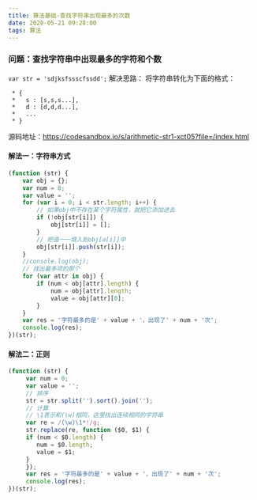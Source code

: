 ```yaml
---
title: 算法基础-查找字符串出现最多的次数
date: 2020-05-21 09:28:00
tags: 算法
---
```

### 问题：查找字符串中出现最多的字符和个数
`var str = 'sdjksfssscfssdd';`
解决思路：
将字符串转化为下面的格式：
```
 * {
 *   s : [s,s,s...],
 *   d : [d,d,d...],
 *   ...
 * }
```
源码地址：https://codesandbox.io/s/arithmetic-str1-xct05?file=/index.html

#### 解法一：字符串方式

```javascript
(function (str) {
    var obj = {};
    var num = 0;
    var value = '';
    for (var i = 0; i < str.length; i++) {
        // 如果obj中不存在某个字符属性，就把它添加进去
        if (!obj[str[i]]) {
            obj[str[i]] = [];
        }
        // 把值一一填入到obj[a[i]]中
        obj[str[i]].push(str[i]);
    }
    //console.log(obj);
    // 找出最多项的那个
    for (var attr in obj) {
        if (num < obj[attr].length) {
            num = obj[attr].length;
            value = obj[attr][0];
        }
    }
    var res = '字符最多的是' + value + '，出现了' + num + '次';
    console.log(res);
})(str);
```

#### 解法二：正则


```javascript
(function (str) {
     var num = 0;
     var value = '';
     // 排序
     str = str.split('').sort().join('');
     // 计算
     // \1表示和(\w)相同，这里找出连续相同的字符串
     var re = /(\w)\1*!/g;
     str.replace(re, function ($0, $1) {
     if (num < $0.length) {
        num = $0.length;
        value = $1;
     }
     });
     var res = '字符最多的是' + value + '，出现了' + num + '次';
     console.log(res);
})(str);
```